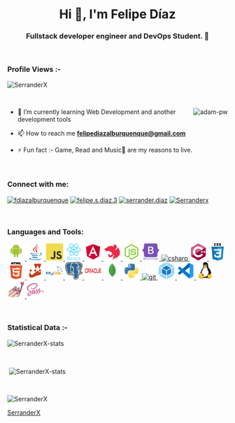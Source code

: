 <h1 align="center">Hi 👋, I'm Felipe Díaz</h1>
<h3 align="center">Fullstack developer engineer and DevOps Student. 🌌</h3>

<br>

<p align="right"> <h3>Profile Views :-</h3> <img src="https://komarev.com/ghpvc/?username=SerranderX&label=Profile%20views&color=0e75b6&style=flat"
    alt="SerranderX" /> 
  </p>

<br>

<p><img align="right" src="https://github.com/Adam-pw/Adam-pw/blob/main/animation_500_kxa883sd.gif" alt="adam-pw" /></p>

- 🌱 I’m currently learning Web Development and another development tools

- 📫 How to reach me **felipediazalburquenque@gmail.com**

- ⚡ Fun fact :- Game, Read and Music🎵 are my reasons to live.

<br>

<h3 align="left">Connect with me:</h3>
<p align="left">
  <a href="https://www.linkedin.com/in/fdiazalburquenque/" target="blank"><img align="center"
      src="https://raw.githubusercontent.com/rahuldkjain/github-profile-readme-generator/master/src/images/icons/Social/linked-in-alt.svg"
      alt="fdiazalburquenque" height="30" width="40" /></a>
  <a href="https://fb.com/felipe.s.diaz.3" target="blank"><img align="center"
      src="https://raw.githubusercontent.com/rahuldkjain/github-profile-readme-generator/master/src/images/icons/Social/facebook.svg"
      alt="felipe.s.diaz.3" height="30" width="40" /></a>
  <a href="https://instagram.com/serrander.diaz" target="blank"><img align="center"
      src="https://raw.githubusercontent.com/rahuldkjain/github-profile-readme-generator/master/src/images/icons/Social/instagram.svg"
      alt="serrander.diaz" height="30" width="40" /></a>
 <a href="https://twitter.com/Serranderx" target="blank"><img align="center"
      src="https://raw.githubusercontent.com/rahuldkjain/github-profile-readme-generator/master/src/images/icons/Social/twitter.svg"
      alt="Serranderx" height="30" width="40" /></a>
</p>

<br>

<h3 align="left">Languages and Tools:</h3>
<p align="left"> 
    <a href="https://developer.android.com" target="_blank" rel="noreferrer"> 
        <img src="https://raw.githubusercontent.com/devicons/devicon/master/icons/android/android-original-wordmark.svg" alt="android" width="40" height="40" /> 
    </a> 
    <a href="https://www.java.com" target="_blank" rel="noreferrer"> 
        <img src="https://raw.githubusercontent.com/devicons/devicon/master/icons/java/java-original.svg" alt="java" width="40" height="40" /> 
    </a> 
    <a href="https://developer.mozilla.org/en-US/docs/Web/JavaScript" target="_blank" rel="noreferrer"> 
        <img src="https://raw.githubusercontent.com/devicons/devicon/master/icons/javascript/javascript-original.svg" alt="javascript" width="40" height="40" /> 
    </a> 
    <a href="https://reactjs.org/" target="_blank" rel="noreferrer"> 
        <img src="https://raw.githubusercontent.com/devicons/devicon/master/icons/react/react-original-wordmark.svg" alt="react" width="40" height="40" /> 
    </a> 
    <a href="https://angular.io/" target="_blank" rel="noreferrer"> 
        <img src="https://raw.githubusercontent.com/SerranderX/SerranderX/16662dbaf4c10564d2a4880a00c4595e0bbffcd7/assets/icons/angular.svg" alt="angular" width="40" height="40" /> 
    </a>
    <a href="https://nestjs.com" target="_blank" rel="noreferrer"> 
        <img src="https://raw.githubusercontent.com/SerranderX/SerranderX/483c6e7902656ec87fd20e766516419a8aa8cf88/assets/icons/nestjs.svg" alt="nodejs" width="40" height="40" /> 
    </a>
    <a href="https://nodejs.org" target="_blank" rel="noreferrer"> 
        <img src="https://raw.githubusercontent.com/SerranderX/SerranderX/622aa5f3789b020ec602f897d883801462cb5be1/assets/icons/node.svg" alt="nodejs" width="40" height="40" /> 
    </a>
    <a href="https://getbootstrap.com/" target="_blank" rel="noreferrer">
        <img src="https://raw.githubusercontent.com/devicons/devicon/master/icons/bootstrap/bootstrap-plain-wordmark.svg" alt="bootstrap" width="40" height="40" /> 
    </a> 
    <a href="https://www.cprogramming.com/" target="_blank" rel="noreferrer"> 
        <img src="https://raw.githubusercontent.com/jmnote/z-icons/master/svg/csharp.svg" alt="csharp" width="40" height="40" /> 
    </a> 
    <a href="https://www.w3schools.com/cs/" target="_blank" rel="noreferrer">
        <img src="https://raw.githubusercontent.com/devicons/devicon/master/icons/cplusplus/cplusplus-original.svg" alt="cplusplus" width="40" height="40" /> 
    </a> 
    <a href="https://www.w3schools.com/css/" target="_blank" rel="noreferrer"> 
        <img src="https://raw.githubusercontent.com/devicons/devicon/master/icons/css3/css3-original-wordmark.svg" alt="css3" width="40" height="40" /> 
    </a> 
    <a href="https://www.w3.org/html/" target="_blank" rel="noreferrer"> 
        <img src="https://raw.githubusercontent.com/devicons/devicon/master/icons/html5/html5-original-wordmark.svg" alt="html5" width="40" height="40" /> 
    </a> 
    <a href="https://www.jestjs.io/" target="_blank" rel="noreferrer"> 
        <img src="https://raw.githubusercontent.com/SerranderX/SerranderX/16662dbaf4c10564d2a4880a00c4595e0bbffcd7/assets/icons/jest.svg" alt="jest" width="40" height="40" /> 
    </a> 
    <a href="https://www.mysql.com/" target="_blank" rel="noreferrer"> 
        <img src="https://raw.githubusercontent.com/devicons/devicon/master/icons/mysql/mysql-original-wordmark.svg" alt="mysql" width="40" height="40" /> 
    </a> 
    <a href="https://www.postgresql.org/" target="_blank" rel="noreferrer"> 
        <img src="https://raw.githubusercontent.com/SerranderX/SerranderX/076252b29c9667711f58c46087d2bf82e6facc9f/assets/icons/postgresql.svg" alt="postresql" width="40" height="40" /> 
    </a> 
    <a href="https://www.oracle.com/" target="_blank" rel="noreferrer"> 
        <img src="https://raw.githubusercontent.com/SerranderX/SerranderX/076252b29c9667711f58c46087d2bf82e6facc9f/assets/icons/oracle.svg" alt="oraclesql" width="40" height="40" /> 
    </a>
    <a href="https://www.mongodb.com/" target="_blank" rel="noreferrer"> 
        <img src="https://raw.githubusercontent.com/SerranderX/SerranderX/076252b29c9667711f58c46087d2bf82e6facc9f/assets/icons/mongo.svg" alt="mongodb" width="40" height="40" /> 
    </a> 
    </a>  
    <a href="https://www.python.org" target="_blank" rel="noreferrer"> 
        <img src="https://raw.githubusercontent.com/devicons/devicon/master/icons/python/python-original.svg" alt="python" width="40" height="40" /> 
    </a> 
    <a href="https://git-scm.com" target="_blank" rel="noreferrer"> 
        <img src="https://raw.githubusercontent.com/jmnote/z-icons/master/svg/git.svg" alt="git" width="40" height="40" /> 
    </a>
    <a href="https://webpack.js.org" target="_blank" rel="noreferrer"> 
        <img src="https://raw.githubusercontent.com/SerranderX/SerranderX/16662dbaf4c10564d2a4880a00c4595e0bbffcd7/assets/icons/webpack.svg" alt="webpack" width="40" height="40" /> 
    </a>
    <a href="https://code.visualstudio.com" target="_blank" rel="noreferrer"> 
        <img src="https://raw.githubusercontent.com/SerranderX/SerranderX/16662dbaf4c10564d2a4880a00c4595e0bbffcd7/assets/icons/vscode.svg" alt="vs" width="40" height="40" /> 
    </a>
    <a href="https://es.wikipedia.org/wiki/GNU/Linux" target="_blank" rel="noreferrer"> 
        <img src="https://raw.githubusercontent.com/SerranderX/SerranderX/16662dbaf4c10564d2a4880a00c4595e0bbffcd7/assets/icons/linux.svg" alt="vs" width="40" height="40" /> 
    </a>
    <a href="https://www.styled-components.com" target="_blank" rel="noreferrer"> 
        <img src="https://raw.githubusercontent.com/SerranderX/SerranderX/16662dbaf4c10564d2a4880a00c4595e0bbffcd7/assets/icons/styled-components.svg" alt="styled-components" width="40" height="40" /> 
    </a> 
    <a href="https://sass-lang.com" target="_blank" rel="noreferrer"> 
        <img src="https://raw.githubusercontent.com/devicons/devicon/master/icons/sass/sass-original.svg" alt="sass" width="40" height="40" /> 
    </a> 
</p>
<br>

<h3>Statistical Data :-</h3>
<p><img align="center"
    src="https://github-readme-stats.vercel.app/api/top-langs?username=SerranderX&show_icons=true&locale=en&bg_color=0d1117&text_color=ffffff&layout=compact"
    alt="SerranderX-stats" 
    bg_color=#808080/></p>

<br>

<p>&nbsp;<img align="center" src="https://github-readme-stats.vercel.app/api?username=SerranderX&show_icons=true&locale=en&bg_color=0d1117&text_color=ffffff&repo=convoychat"
    alt="SerranderX-stats" /></p>

<br>

<p><img align="center" src="https://github-readme-streak-stats.herokuapp.com/?user=SerranderX&theme=dark&background=0d1117&date_format=M%20j%5B%2C%20Y%5D" alt="SerranderX" /></p>

[SerranderX](https://github.com/SerranderX)
